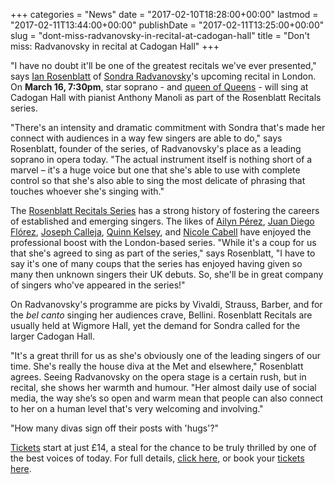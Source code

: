 +++
categories = "News"
date = "2017-02-10T18:28:00+00:00"
lastmod = "2017-02-11T13:44:00+00:00"
publishDate = "2017-02-11T13:25:00+00:00"
slug = "dont-miss-radvanovsky-in-recital-at-cadogan-hall"
title = "Don&#039;t miss: Radvanovsky in recital at Cadogan Hall"
+++

"I have no doubt it'll be one of the greatest recitals we've ever presented," says [Ian Rosenblatt](/ian-rosenblatt-its-all-about-the-voice/) of [Sondra Radvanovsky](/talking-with-singers-sondra-radvanovsky/)'s upcoming recital in London. On **March 16, 7:30pm**, star soprano - and [queen of Queens](https://www.nytimes.com/2016/01/29/arts/music/sondra-radvanovsky-opera-royalty-takes-on-donizettis-triple-crown.html) - will sing at Cadogan Hall with pianist Anthony Manoli as part of the Rosenblatt Recitals series.

"There's an intensity and dramatic commitment with Sondra that's made her connect with audiences in a way few singers are able to do," says Rosenblatt, founder of the series, of Radvanovsky's place as a leading soprano in opera today. "The actual instrument itself is nothing short of a marvel – it's a huge voice but one that she's able to use with complete control so that she's also able to sing the most delicate of phrasing that touches whoever she's singing with."

The [Rosenblatt Recitals Series](/ian-rosenblatt-its-all-about-the-voice/) has a strong history of fostering the careers of established and emerging singers. The likes of [Ailyn Pérez](/scene/people/ailyn-perez/), [Juan Diego Flórez](/scene/people/juan-diego-florez/), [Joseph Calleja](/scene/people/joseph-calleja/), [Quinn Kelsey](/scene/people/quinn-kelsey/), and [Nicole Cabell](/talking-with-singers-nicole-cabell/) have enjoyed the professional boost with the London-based series. "While it's a coup for us that she's agreed to sing as part of the series," says Rosenblatt, "I have to say it's one of many coups that the series has enjoyed having given so many then unknown singers their UK debuts. So, she'll be in great company of singers who've appeared in the series!"

On Radvanovsky's programme are picks by Vivaldi, Strauss, Barber, and for the *bel canto* singing her audiences crave, Bellini. Rosenblatt Recitals are usually held at Wigmore Hall, yet the demand for Sondra called for the larger Cadogan Hall.

"It's a great thrill for us as she's obviously one of the leading singers of our time. She's really the house diva at the Met and elsewhere," Rosenblatt agrees. Seeing Radvanovsky on the opera stage is a certain rush, but in recital, she shows her warmth and humour. "Her almost daily use of social media, the way she’s so open and warm mean that people can also connect to her on a human level that's very welcoming and involving."

"How many divas sign off their posts with 'hugs'?"

[Tickets](https://www.cadoganhall.com/event/sondra-radvanovsky-170316/) start at just £14, a steal for the chance to be truly thrilled by one of the best voices of today. For full details, [click here](http://www.rosenblattrecitalseries.co.uk/recital.aspx?key=173), or book your [tickets here](https://www.cadoganhall.com/event/sondra-radvanovsky-170316/).

